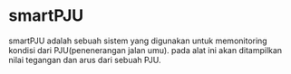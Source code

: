 # smartPJU
smartPJU adalah sebuah sistem yang digunakan untuk memonitoring kondisi dari PJU(penenerangan jalan umu). pada alat ini akan ditampilkan nilai tegangan dan arus dari sebuah PJU.
